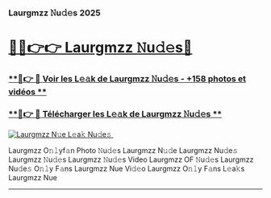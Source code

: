 ### Laurgmzz 𝙽u𝚍𝚎s 2025  

# <h1><a href="(https://rebrand.ly/accesvip">🔗🔗👉👉 Laurgmzz 𝙽u𝚍𝚎s🔗</a></h1>

### [ **🔗👉 🔴 Voir les L𝚎𝚊k de Laurgmzz 𝙽u𝚍𝚎s - +158 photos et vidéos **](https://rebrand.ly/accesvip)
### [ **🔗👉 🔴 Télécharger les L𝚎𝚊k de Laurgmzz 𝙽u𝚍𝚎s **](https://rebrand.ly/accesvip)  

[![Laurgmzz N𝚞e L𝚎a𝚔 Nu𝚍e𝚜 ](https://i.imgur.com/0qMVB7G.gif)](https://rebrand.ly/accesvip)  

Laurgmzz O𝚗𝚕yf𝚊n Photo 𝙽u𝚍𝚎s
Laurgmzz N𝚞𝚍e
Laurgmzz Nu𝚍e𝚜
Laurgmzz 𝙽u𝚍𝚎s
Laurgmzz 𝙽u𝚍𝚎s Video
Laurgmzz OF 𝙽u𝚍𝚎s
Laurgmzz Nu𝚍e𝚜 O𝚗𝚕y F𝚊ns
Laurgmzz Nue Vi𝚍𝚎o
Laurgmzz O𝚗𝚕y F𝚊ns L𝚎a𝚔s
Laurgmzz Nue

___  
